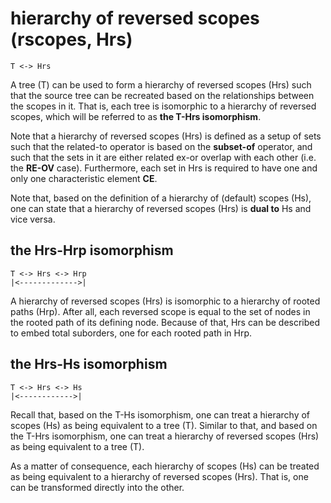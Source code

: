 
# hierarchy of reversed scopes (rscopes, Hrs)

```
T <-> Hrs
```

A tree (T) can be used to form a hierarchy of reversed scopes (Hrs) such that
the source tree can be recreated based on the relationships between the scopes
in it. That is, each tree is isomorphic to a hierarchy of reversed scopes,
which will be referred to as **the T-Hrs isomorphism**.

Note that a hierarchy of reversed scopes (Hrs) is defined as a setup of sets
such that the related-to operator is based on the **subset-of** operator,
and such that the sets in it are either related ex-or overlap with each other
(i.e. the **RE-OV** case). Furthermore, each set in Hrs is required to have
one and only one characteristic element **CE**.

Note that, based on the definition of a hierarchy of (default) scopes (Hs),
one can state that a hierarchy of reversed scopes (Hrs) is **dual to** Hs
and vice versa.

## the Hrs-Hrp isomorphism

```
T <-> Hrs <-> Hrp
|<------------->|
```

A hierarchy of reversed scopes (Hrs) is isomorphic to a hierarchy of rooted
paths (Hrp). After all, each reversed scope is equal to the set of nodes in
the rooted path of its defining node. Because of that, Hrs can be described
to embed total suborders, one for each rooted path in Hrp.

## the Hrs-Hs isomorphism

```
T <-> Hrs <-> Hs
|<------------>|
```

Recall that, based on the T-Hs isomorphism, one can treat a hierarchy of scopes
(Hs) as being equivalent to a tree (T). Similar to that, and based on the T-Hrs
isomorphism, one can treat a hierarchy of reversed scopes (Hrs) as being
equivalent to a tree (T).

As a matter of consequence, each hierarchy of scopes (Hs) can be treated as
being equivalent to a hierarchy of reversed scopes (Hrs). That is, one can be
transformed directly into the other.
